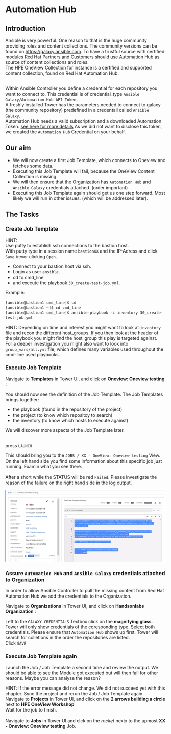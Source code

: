 # Automation Hub

## Introduction

Ansible is very powerful. One reason to that is the huge community providing roles and content collections. The community versions can be found on https://galaxy.ansible.com. To have a trustful source with certified modules Red Hat Partners and Customers should use Automation Hub as source of content collections and roles.<br>
The HPE OneView Collection for instance is a certified and supported content collection, found on Red Hat Automation Hub.<br><br>

Within Ansible Controller you define a credential for each repository you want to connect to. This credential is of credential_type `Ansible Galaxy/Automation Hub API Token`.<br>
A freshly installed Tower has the parameters needed to connect to galaxy (the community repository) predefined in a credentail called `Ansible Galaxy`.<br>
Automation Hub needs a valid subscription and a downloaded Automation Token. [see here for more details](https://console.redhat.com/ansible/automation-hub/token) As we did not want to disclose this token, we created the `Automation Hub` Credential on your behalf.

## Our aim
- We will now create a first Job Template, which connects to Oneview and fetches some data.
- Executing this Job Template will fail, because the OneView Content Collection is missing.
- We will then ensure that the Organization has `Automation Hub` and `Ansible Galaxy` credentials attached. (order important)
- Executing this Job Template again should get us one step forward. Most likely we will run in other issues. (which will be addressed later).

## The Tasks
### Create Job Template
HINT:<br>
Use putty to establish ssh connections to the bastion host.<br>
With putty type in a session name `bastionXX` and the IP-Adress and click `Save` bevor clicking `Open`.<br>

- Connect to your bastion host via ssh. 
- Login as user `ansible`.
- cd to cmd_line 
- and execute the playbook `30_create-test-job.yml`.

Example:
```
[ansible@bastion1 cmd_line]$ cd
[ansible@bastion1 ~]$ cd cmd_line
[ansible@bastion1 cmd_line]$ ansible-playbook -i inventory 30_create-test-job.yml
```
HINT:
Depending on time and interest you might want to look at `inventory` file and recon the different host_groups. If you then look at the header of the playbook you might find the host_group this play is targeted against.<br>
For a deeper investigation you might also want to look into `group_vars/all.yml` file, which defines many variables used throughout the cmd-line used playbooks. 

### Execute Job Template
Navigate to **Templates** in Tower UI, and click on **Oneview: Oneview testing** :

You should now see the definition of the Job Template. The Job Templates brings together:
- the playbook (found in the repository of the project)
- the project  (to know which repositoy to search)
- the inventory (to know which hosts to execute against)

We will discover more aspects of the Job Template later.<br><br>

press `LAUNCH`

This should bring you to the `JOBS / XX - OneView: Oneview testing` View.<br>
On the left hand side you find some information about this specific job just running. Examin what you see there.<br>  
After a short while the STATUS will be red `Failed`. Please investigate the reason of the failure on the right hand side in the log output. 

![Module-Missing](/images/module_missing.png)

### Assure `Automation Hub` and `Ansible Galaxy` credentials attached to Organization
In order to allow Ansible Controller to pull the missing content from Red Hat Automation Hub we add the credentials to the Organization.

Navigate to **Organizations** in Tower UI, and click on **Handsonlabs Organization** :

Left to the `GALAXY CREDENTIALS` Textbox click on the **magnifying glass**.<br>
Tower will only show credentials of the coresponding type. Select both credentials. Please ensure that `Automation Hub` shows up first. Tower will search for colletions in the order the repositories are listed.<br>
Click `SAVE`

### Execute Job Template again
Launch the Job / Job Template a second time and review the output. We should be able to see the Module got executed but will then fail for other reasons. Maybe you can analyse the reason?

HINT: 
If the error message did not change. We did not succeed yet with this chapter. Sync the project and rerun the Job / Job Template again.<br>
Navigate to **Projects** in Tower UI, and click on the **2 arrows building a circle** next to **HPE OneView Workshop** <br>
Wait for the job to finish.<br>  
Navigate to **Jobs** in Tower UI and clck on the *rocket* nextx to the upmost **XX - Oneview: Oneview testing** Job.

